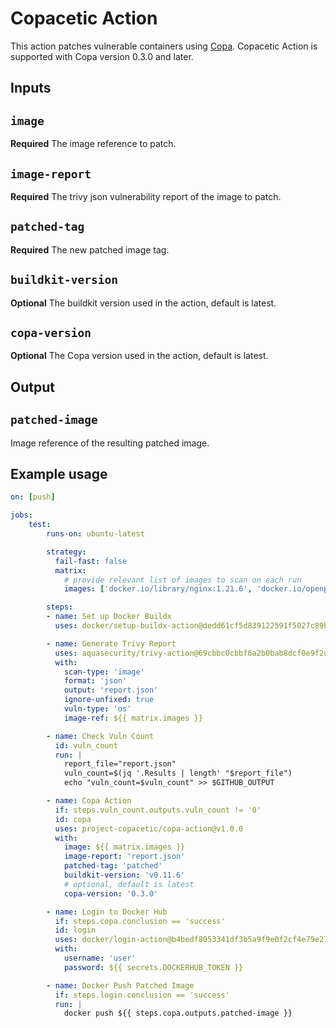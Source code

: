 # Copacetic Action

This action patches vulnerable containers using [Copa](https://github.com/project-copacetic/copacetic). Copacetic Action is supported with Copa version 0.3.0 and later.

## Inputs

## `image`

**Required** The image reference to patch.

## `image-report`

**Required** The trivy json vulnerability report of the image to patch.

## `patched-tag`

**Required** The new patched image tag.

## `buildkit-version`

**Optional** The buildkit version used in the action, default is latest.

## `copa-version`

**Optional** The Copa version used in the action, default is latest.

## Output

## `patched-image`

Image reference of the resulting patched image.

## Example usage

```yaml
on: [push]

jobs:
    test:
        runs-on: ubuntu-latest

        strategy:
          fail-fast: false
          matrix:
            # provide relevant list of images to scan on each run
            images: ['docker.io/library/nginx:1.21.6', 'docker.io/openpolicyagent/opa:0.46.0', 'docker.io/library/hello-world:latest']

        steps:
        - name: Set up Docker Buildx
          uses: docker/setup-buildx-action@dedd61cf5d839122591f5027c89bf3ad27691d18

        - name: Generate Trivy Report
          uses: aquasecurity/trivy-action@69cbbc0cbbf6a2b0bab8dcf0e9f2d7ead08e87e4
          with:
            scan-type: 'image'
            format: 'json'
            output: 'report.json'
            ignore-unfixed: true
            vuln-type: 'os'
            image-ref: ${{ matrix.images }}

        - name: Check Vuln Count
          id: vuln_count
          run: |
            report_file="report.json"
            vuln_count=$(jq '.Results | length' "$report_file")
            echo "vuln_count=$vuln_count" >> $GITHUB_OUTPUT

        - name: Copa Action
          if: steps.vuln_count.outputs.vuln_count != '0'
          id: copa
          uses: project-copacetic/copa-action@v1.0.0
          with:
            image: ${{ matrix.images }}
            image-report: 'report.json'
            patched-tag: 'patched'
            buildkit-version: 'v0.11.6'
            # optional, default is latest
            copa-version: '0.3.0'

        - name: Login to Docker Hub
          if: steps.copa.conclusion == 'success'
          id: login
          uses: docker/login-action@b4bedf8053341df3b5a9f9e0f2cf4e79e27360c6
          with:
            username: 'user'
            password: ${{ secrets.DOCKERHUB_TOKEN }}

        - name: Docker Push Patched Image
          if: steps.login.conclusion == 'success'
          run: |
            docker push ${{ steps.copa.outputs.patched-image }}

```

